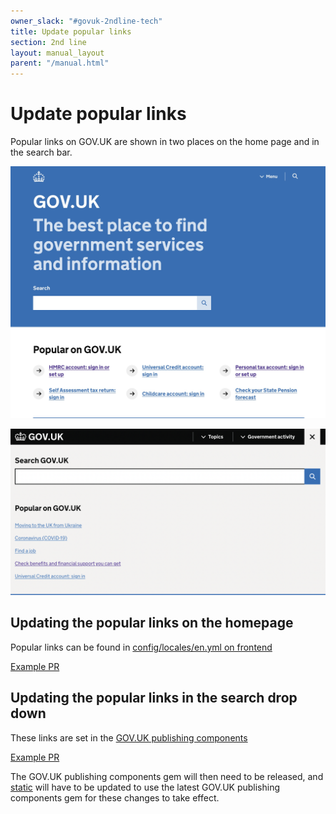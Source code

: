 ```yaml
---
owner_slack: "#govuk-2ndline-tech"
title: Update popular links
section: 2nd line
layout: manual_layout
parent: "/manual.html"
---
```


# Update popular links

Popular links on GOV.UK are shown in two places on the home page and in the search bar.

![Image of the popular links on the GOV.UK homepage](images/popular-links-on-homepage.jpeg)

![Image of the popular links in the search drop down](images/popular-links-in-search-dropdown.jpeg)

## Updating the popular links on the homepage

Popular links can be found in [config/locales/en.yml on frontend](https://github.com/alphagov/frontend/blob/80ec5cb2840086e7f073ceeba89d5c07d581a02d/config/locales/en.yml#L363-L373)

[Example PR](https://github.com/alphagov/frontend/pull/3155)

## Updating the popular links in the search drop down

These links are set in the [GOV.UK publishing components](https://github.com/alphagov/govuk_publishing_components/blob/d05b3369b7426e32ad49b5898096b9752df7e410/config/locales/en.yml#L179-L189)

[Example PR](https://github.com/alphagov/govuk_publishing_components/pull/2660)

The GOV.UK publishing components gem will then need to be released, and [static](https://github.com/alphagov/static) will have to be updated to use the latest GOV.UK publishing components gem for these changes to take effect.
